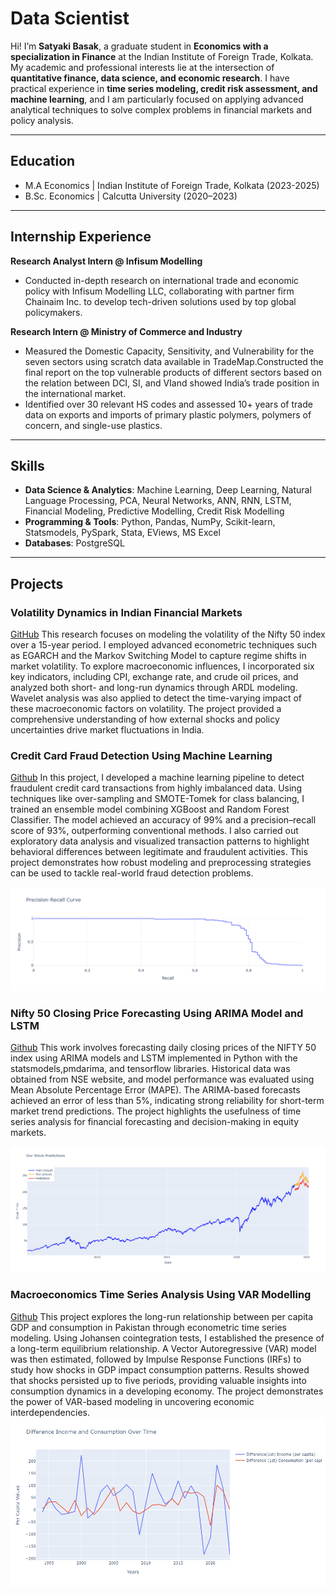 # Data Scientist

Hi! I’m **Satyaki Basak**, a graduate student in **Economics with a specialization in Finance** at the Indian Institute of Foreign Trade, Kolkata.  
My academic and professional interests lie at the intersection of **quantitative finance, data science, and economic research**. I have practical experience in **time series modeling, credit risk assessment, and machine learning**, and I am particularly focused on applying advanced analytical techniques to solve complex problems in financial markets and policy analysis.

---

## Education
- M.A Economics | Indian Institute of Foreign Trade, Kolkata (2023-2025)  
- B.Sc. Economics | Calcutta University (2020–2023)   

---
## Internship Experience
**Research Analyst Intern @ Infisum Modelling**
- Conducted in-depth research on international trade and economic policy with Infisum Modelling LLC, collaborating with partner firm Chainaim Inc. to develop tech-driven solutions used by top global policymakers.
  
**Research Intern @ Ministry of Commerce and Industry**
- Measured the Domestic Capacity, Sensitivity, and  Vulnerability for the seven sectors using scratch data available in TradeMap.Constructed the final report on the top vulnerable products of different sectors based on the relation between DCI, SI, and VIand showed India’s trade position in the international market.
- Identified over 30 relevant HS codes and assessed 10+ years of trade data on exports and imports of primary plastic polymers, polymers of concern, and single-use plastics.

---

## Skills
- **Data Science & Analytics**: Machine Learning, Deep Learning, Natural Language Processing, PCA, Neural Networks, ANN, RNN, LSTM, Financial Modeling, Predictive Modelling, Credit Risk Modelling  
- **Programming & Tools**: Python, Pandas, NumPy, Scikit-learn, Statsmodels, PySpark, Stata, EViews, MS Excel  
- **Databases**: PostgreSQL  
 

---

## Projects

### Volatility Dynamics in Indian Financial Markets 
[GitHub](https://github.com/SatyakiB-ops/satyaki-techsci/blob/main/Dissertation_final_48A%20(1).pdf)
This research focuses on modeling the volatility of the Nifty 50 index over a 15-year period. I employed advanced econometric techniques such as EGARCH and the Markov Switching Model to capture regime shifts in market volatility. To explore macroeconomic influences, I incorporated six key indicators, including CPI, exchange rate, and crude oil prices, and analyzed both short- and long-run dynamics through ARDL modeling. Wavelet analysis was also applied to detect the time-varying impact of these macroeconomic factors on volatility. The project provided a comprehensive understanding of how external shocks and policy uncertainties drive market fluctuations in India.  

### Credit Card Fraud Detection Using Machine Learning
[Github](https://github.com/SatyakiB-ops/satyaki-techsci/blob/main/Credit%20Card%20Fraud%20ML%20(2).ipynb) In this project, I developed a machine learning pipeline to detect fraudulent credit card transactions from highly imbalanced data. Using techniques like over-sampling and SMOTE-Tomek for class balancing, I trained an ensemble model combining XGBoost and Random Forest Classifier. The model achieved an accuracy of 99% and a precision–recall score of 93%, outperforming conventional methods. I also carried out exploratory data analysis and visualized transaction patterns to highlight behavioral differences between legitimate and fraudulent activities. This project demonstrates how robust modeling and preprocessing strategies can be used to tackle real-world fraud detection problems. 

![Credit Card Fraud Detection](https://raw.githubusercontent.com/SatyakiB-ops/Satyakiportfolio/053f315c576f06ade2fcb0e53c9f534869b6d6e6/assets/img/crd2.png)


### Nifty 50 Closing Price Forecasting Using ARIMA Model and LSTM 
[Github](https://github.com/SatyakiB-ops/satyaki-techsci/blob/main/Nifty%2050%20Forecasting%20using%20LSTM.ipynb) This work involves forecasting daily closing prices of the NIFTY 50 index using ARIMA models and LSTM implemented in Python with the statsmodels,pmdarima, and tensorflow libraries. Historical data was obtained from NSE website, and model performance was evaluated using Mean Absolute Percentage Error (MAPE). The ARIMA-based forecasts achieved an error of less than 5%, indicating strong reliability for short-term market trend predictions. The project highlights the usefulness of time series analysis for financial forecasting and decision-making in equity markets. 

![My Plot](https://github.com/satyakib-ops/Satyakiportfolio/blob/main/assets/img/newplot%20(4).png?raw=true)




### Macroeconomics Time Series Analysis Using VAR Modelling
[Github](https://github.com/SatyakiB-ops/satyaki-techsci/blob/main/Cointegration_An%20applied%20Perspective_48A.pdf) This project explores the long-run relationship between per capita GDP and consumption in Pakistan through econometric time series modeling. Using Johansen cointegration tests, I established the presence of a long-term equilibrium relationship. A Vector Autoregressive (VAR) model was then estimated, followed by Impulse Response Functions (IRFs) to study how shocks in GDP impact consumption patterns. Results showed that shocks persisted up to five periods, providing valuable insights into consumption dynamics in a developing economy. The project demonstrates the power of VAR-based modeling in uncovering economic interdependencies.  
![CDID Image](https://github.com/SatyakiB-ops/Satyakiportfolio/raw/414ed5ceecb6f9d3c909ea92a1abc95017f43684/assets/img/cdid.png)
